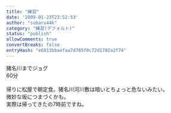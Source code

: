 ```yaml
---
title: "練習"
date: '2009-01-23T23:52:53'
author: "subaru44k"
category: "練習(デフォルト)"
status: "publish"
allowComments: true
convertBreaks: false
entryHash: "e6813bbaefaa7d785f0c72d1782a2f74"
---
```

猪名川までジョグ<br>
60分<br>
<br>
帰りに松屋で朝定食。猪名川河川敷は暗いとちょっと危ないみたい。<br>
微妙な坂につまづくかも。<br>
実際は帰ってきたの7時前ですね。
